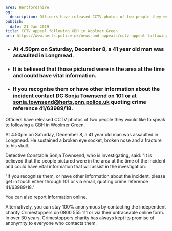 ```yaml
area: Hertfordshire
og:
  description: Officers have released CCTV photos of two people they would like to speak to following a GBH in Woolmer Green.
publish:
  date: 21 Jan 2019
title: CCTV appeal following GBH in Woolmer Green
url: https://www.herts.police.uk/news-and-appeals/cctv-appeal-following-gbh-in-woolmer-green-2406b
```

* ### At 4.50pm on Saturday, December 8, a 41 year old man was assaulted in Longmead.

 * ### It is believed that those pictured were in the area at the time and could have vital information.

 * ### If you recognise them or have other information about the incident contact DC Sonja Townsend on 101 or at sonja.townsend@herts.pnn.police.uk quoting crime reference 41/63989/18.

Officers have released CCTV photos of two people they would like to speak to following a GBH in Woolmer Green.

At 4.50pm on Saturday, December 8, a 41 year old man was assaulted in Longmead. He sustained a broken eye socket, broken nose and a fracture to his skull.

Detective Constable Sonja Townsend, who is investigating, said: "It is believed that the people pictured were in the area at the time of the incident and could have vital information that will assist in the investigation.

"If you recognise them, or have other information about the incident, please get in touch either through 101 or via email, quoting crime reference 41/63989/18."

You can also report information online.

Alternatively, you can stay 100% anonymous by contacting the independent charity Crimestoppers on 0800 555 111 or via their untraceable online form. In over 30 years, Crimestoppers charity has always kept its promise of anonymity to everyone who contacts them.
